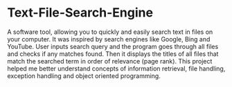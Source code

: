 # Text-File-Search-Engine
A software tool, allowing you to quickly and easily search text in files on your computer. It was inspired by search engines like Google, Bing and YouTube. User inputs search query and the program goes through all files and checks if any matches found. Then it displays the titles of all files that match the searched term in order of relevance (page rank). This project helped me better understand concepts of information retrieval, file handling, exception handling and object oriented programming.
